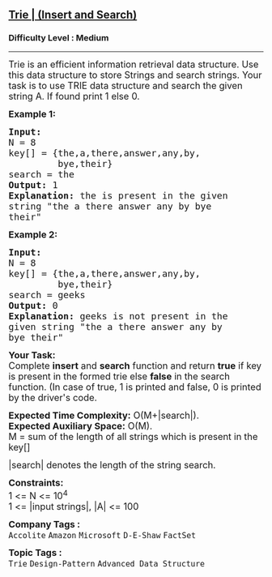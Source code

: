 <h2><a href="https://practice.geeksforgeeks.org/problems/trie-insert-and-search0651/1">Trie | (Insert and Search)</a></h2><h3>Difficulty Level : Medium</h3><hr><div class="problems_problem_content__Xm_eO"><p><span style="font-size:18px">Trie is an efficient information retrieval data structure. Use this data structure to store Strings and search strings. Your task is to use TRIE data structure and search the given string A. If found print 1 else 0.</span></p>

<p><strong><span style="font-size:18px">Example 1:</span></strong></p>

<pre><strong><span style="font-size:18px">Input:
</span></strong><span style="font-size:18px">N = 8
key[] = {the,a,there,answer,any,by,
&nbsp;        bye,their}
search = the
<strong>Output: </strong>1<strong>
Explanation: </strong>the is present in the given
string "the a there answer any by bye
their"</span>
</pre>

<p><strong><span style="font-size:18px">Example 2:</span></strong></p>

<pre><strong><span style="font-size:18px">Input:
</span></strong><span style="font-size:18px">N = 8
key[] = {the,a,there,answer,any,by,
&nbsp;        bye,their}
search = geeks
<strong>Output: </strong>0<strong>
Explanation: </strong>geeks is not present in the
given string "the a there answer any by
bye their"</span></pre>

<p><span style="font-size:18px"><strong>Your Task:</strong><br>
Complete <strong>insert</strong> and <strong>search</strong> function and return <strong>true</strong>&nbsp;if key is present in the formed trie else <strong>false</strong> in the search function. (In case of true, 1 is printed and false, 0 is printed by the driver's code.</span></p>

<p><span style="font-size:18px"><strong>Expected Time Complexity:</strong>&nbsp;O(M+|search|).<br>
<strong>Expected Auxiliary Space:</strong>&nbsp;O(M).<br>
M = sum of the&nbsp;length of all strings which is&nbsp;present in the key[]&nbsp;</span></p>

<p><span style="font-size:18px">|search| denotes the length of the string search.</span></p>

<p><span style="font-size:18px"><strong>Constraints:</strong><br>
1 &lt;= N &lt;= 10<sup>4</sup><br>
1 &lt;= |input strings|, |A| &lt;= 100</span></p>
</div><p><span style=font-size:18px><strong>Company Tags : </strong><br><code>Accolite</code>&nbsp;<code>Amazon</code>&nbsp;<code>Microsoft</code>&nbsp;<code>D-E-Shaw</code>&nbsp;<code>FactSet</code>&nbsp;<br><p><span style=font-size:18px><strong>Topic Tags : </strong><br><code>Trie</code>&nbsp;<code>Design-Pattern</code>&nbsp;<code>Advanced Data Structure</code>&nbsp;